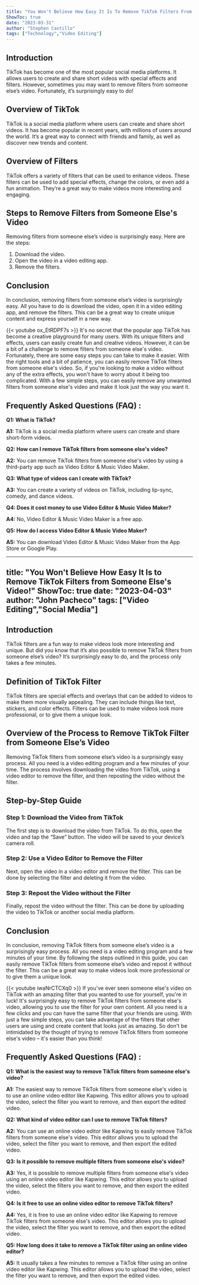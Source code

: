 ```yaml
---
title: "You Won't Believe How Easy It Is To Remove TikTok Filters From Someone Else's Video!"
ShowToc: true 
date: "2023-03-31"
author: "Stephen Castillo" 
tags: ["Technology","Video Editing"]
---
```

## Introduction

TikTok has become one of the most popular social media platforms. It allows users to create and share short videos with special effects and filters. However, sometimes you may want to remove filters from someone else’s video. Fortunately, it’s surprisingly easy to do!

## Overview of TikTok

TikTok is a social media platform where users can create and share short videos. It has become popular in recent years, with millions of users around the world. It’s a great way to connect with friends and family, as well as discover new trends and content.

## Overview of Filters

TikTok offers a variety of filters that can be used to enhance videos. These filters can be used to add special effects, change the colors, or even add a fun animation. They’re a great way to make videos more interesting and engaging.

## Steps to Remove Filters from Someone Else's Video

Removing filters from someone else’s video is surprisingly easy. Here are the steps:

1. Download the video.
2. Open the video in a video editing app.
3. Remove the filters.

## Conclusion

In conclusion, removing filters from someone else’s video is surprisingly easy. All you have to do is download the video, open it in a video editing app, and remove the filters. This can be a great way to create unique content and express yourself in a new way.

{{< youtube ox_EtRDPF7s >}} 
It's no secret that the popular app TikTok has become a creative playground for many users. With its unique filters and effects, users can easily create fun and creative videos. However, it can be a bit of a challenge to remove filters from someone else's video. Fortunately, there are some easy steps you can take to make it easier. With the right tools and a bit of patience, you can easily remove TikTok filters from someone else's video. So, if you're looking to make a video without any of the extra effects, you won't have to worry about it being too complicated. With a few simple steps, you can easily remove any unwanted filters from someone else's video and make it look just the way you want it.

## Frequently Asked Questions (FAQ) :
**Q1: What is TikTok?**

**A1:** TikTok is a social media platform where users can create and share short-form videos.

**Q2: How can I remove TikTok filters from someone else's video?**

**A2:** You can remove TikTok filters from someone else's video by using a third-party app such as Video Editor & Music Video Maker.

**Q3: What type of videos can I create with TikTok?**

**A3:** You can create a variety of videos on TikTok, including lip-sync, comedy, and dance videos.

**Q4: Does it cost money to use Video Editor & Music Video Maker?**

**A4:** No, Video Editor & Music Video Maker is a free app.

**Q5: How do I access Video Editor & Music Video Maker?**

**A5:** You can download Video Editor & Music Video Maker from the App Store or Google Play.

---
title: "You Won't Believe How Easy It Is to Remove TikTok Filters from Someone Else's Video!"
ShowToc: true 
date: "2023-04-03"
author: "John Pacheco" 
tags: ["Video Editing","Social Media"]
---
## Introduction

TikTok filters are a fun way to make videos look more interesting and unique. But did you know that it’s also possible to remove TikTok filters from someone else’s video? It’s surprisingly easy to do, and the process only takes a few minutes. 

## Definition of TikTok Filter

TikTok filters are special effects and overlays that can be added to videos to make them more visually appealing. They can include things like text, stickers, and color effects. Filters can be used to make videos look more professional, or to give them a unique look. 

## Overview of the Process to Remove TikTok Filter from Someone Else’s Video

Removing TikTok filters from someone else’s video is a surprisingly easy process. All you need is a video editing program and a few minutes of your time. The process involves downloading the video from TikTok, using a video editor to remove the filter, and then reposting the video without the filter. 

## Step-by-Step Guide

### Step 1: Download the Video from TikTok

The first step is to download the video from TikTok. To do this, open the video and tap the “Save” button. The video will be saved to your device’s camera roll. 

### Step 2: Use a Video Editor to Remove the Filter

Next, open the video in a video editor and remove the filter. This can be done by selecting the filter and deleting it from the video. 

### Step 3: Repost the Video without the Filter

Finally, repost the video without the filter. This can be done by uploading the video to TikTok or another social media platform. 

## Conclusion

In conclusion, removing TikTok filters from someone else’s video is a surprisingly easy process. All you need is a video editing program and a few minutes of your time. By following the steps outlined in this guide, you can easily remove TikTok filters from someone else’s video and repost it without the filter. This can be a great way to make videos look more professional or to give them a unique look.

{{< youtube iwaNrCTCXq0 >}} 
If you've ever seen someone else's video on TikTok with an amazing filter that you wanted to use for yourself, you're in luck! It's surprisingly easy to remove TikTok filters from someone else's video, allowing you to use the filter for your own content. All you need is a few clicks and you can have the same filter that your friends are using. With just a few simple steps, you can take advantage of the filters that other users are using and create content that looks just as amazing. So don't be intimidated by the thought of trying to remove TikTok filters from someone else's video – it's easier than you think!

## Frequently Asked Questions (FAQ) :
**Q1: What is the easiest way to remove TikTok filters from someone else's video?**

**A1:** The easiest way to remove TikTok filters from someone else's video is to use an online video editor like Kapwing. This editor allows you to upload the video, select the filter you want to remove, and then export the edited video.

**Q2: What kind of video editor can I use to remove TikTok filters?**

**A2:** You can use an online video editor like Kapwing to easily remove TikTok filters from someone else's video. This editor allows you to upload the video, select the filter you want to remove, and then export the edited video.

**Q3: Is it possible to remove multiple filters from someone else's video?**

**A3:** Yes, it is possible to remove multiple filters from someone else's video using an online video editor like Kapwing. This editor allows you to upload the video, select the filters you want to remove, and then export the edited video.

**Q4: Is it free to use an online video editor to remove TikTok filters?**

**A4:** Yes, it is free to use an online video editor like Kapwing to remove TikTok filters from someone else's video. This editor allows you to upload the video, select the filter you want to remove, and then export the edited video.

**Q5: How long does it take to remove a TikTok filter using an online video editor?**

**A5:** It usually takes a few minutes to remove a TikTok filter using an online video editor like Kapwing. This editor allows you to upload the video, select the filter you want to remove, and then export the edited video.


